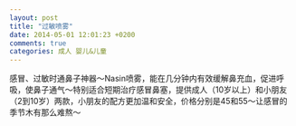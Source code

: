 ```yaml
---
layout: post
title: "过敏喷雾"
date: 2014-05-01 12:01:23 +0200
comments: true
categories: 成人 婴儿&儿童
---
```


感冒、过敏时通鼻子神器～Nasin喷雾，能在几分钟内有效缓解鼻充血，促进呼吸，使鼻子通气～特别适合短期治疗感冒鼻塞，提供成人（10岁以上）和小朋友（2到10岁）两款，小朋友的配方更加温和安全，价格分别是45和55～让感冒的季节木有那么难熬～ 